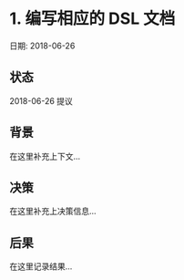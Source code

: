 # 1. 编写相应的 DSL 文档

日期: 2018-06-26

## 状态

2018-06-26 提议

## 背景

在这里补充上下文...

## 决策

在这里补充上决策信息...

## 后果

在这里记录结果...
